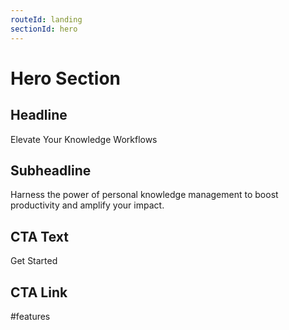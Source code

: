 ```yaml
---
routeId: landing
sectionId: hero
---
```


# Hero Section

## Headline

Elevate Your Knowledge Workflows

## Subheadline

Harness the power of personal knowledge management to boost productivity and amplify your impact.

## CTA Text

Get Started

## CTA Link

#features
